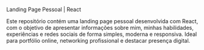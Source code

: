 Landing Page Pessoal | React

Este repositório contém uma landing page pessoal desenvolvida com React, com o objetivo de apresentar informações sobre mim, minhas habilidades, experiências e redes sociais de forma simples, moderna e responsiva. Ideal para portfólio online, networking profissional e destacar presença digital.
